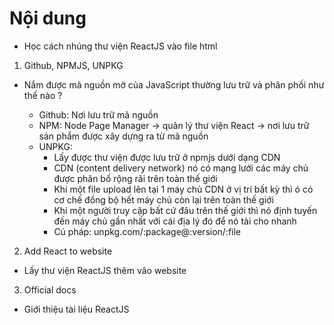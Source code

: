 # Nội dung 

- Học cách nhúng thư viện ReactJS vào file html

1. Github, NPMJS, UNPKG

- Nắm được mã nguồn mở của JavaScript thường lưu trữ và phân phối như thế nào ?

    + Github: Nơi lưu trữ mã nguồn
    + NPM: Node Page Manager -> quản lý thư viện React -> nơi lưu trữ sản phẩm được xây dựng ra từ mã nguồn
    + UNPKG: 
        * Lấy được thư viện được lưu trữ ở npmjs dưới dạng CDN
        * CDN (content delivery network) nó có mạng lưới các máy chủ được phân bố rộng rãi trên toàn thế giới
        * Khi một file upload lên tại 1 máy chủ CDN ở vị trí bất kỳ thì ó có cơ chế đồng bộ hết máy chủ còn lại trên toàn thế giới 
        * Khi một người truy cập bất cứ đâu trên thế giới thì nó định tuyến đến máy chủ gần nhất với cái địa lý đó để nó tải cho nhanh
        * Cú pháp: unpkg.com/:package@:version/:file


2. Add React to website

- Lấy thư viện ReactJS thêm vâo website

3. Official docs

- Giới thiệu tài liệu ReactJS 